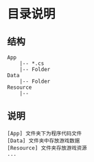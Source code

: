﻿# 目录说明

## 结构
	App						
	    |-- *.cs	
	    |-- Folder			
	Data
	    |-- Folder			
	Resource
	    |--

## 说明
	[App] 文件夹下为程序代码文件
	[Data] 文件夹中存放游戏数据
	[Resource] 文件夹存放游戏资源
	...
